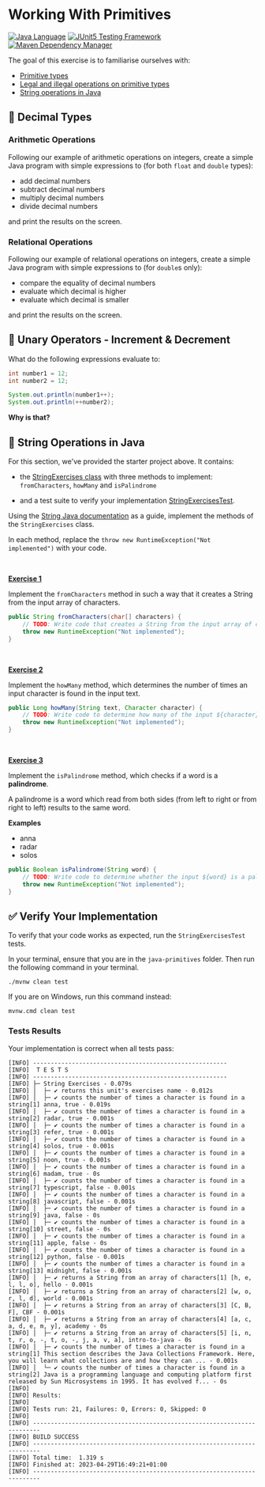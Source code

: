 # Working With Primitives

[![Java Language](https://img.shields.io/badge/PLATFORM-OpenJDK-3A75B0.svg?style=for-the-badge)][1]
[![JUnit5 Testing Framework](https://img.shields.io/badge/testing%20framework-JUnit5-26A162.svg?style=for-the-badge)][2]
[![Maven Dependency Manager](https://img.shields.io/badge/dependency%20manager-Maven-AA215A.svg?style=for-the-badge)][3]

The goal of this exercise is to familiarise ourselves with:
- [Primitive types][7]
- [Legal and illegal operations on primitive types][8]
- [String operations in Java][9]

## :walking: Decimal Types

### Arithmetic Operations

Following our example of arithmetic operations on integers, create a simple Java program with simple expressions to (for both `float` and `double` types):

- add decimal numbers
- subtract decimal numbers
- multiply decimal numbers
- divide decimal numbers

and print the results on the screen.

### Relational Operations

Following our example of relational operations on integers, create a simple Java program with simple expressions to (for `double`s only):

- compare the equality of decimal numbers
- evaluate which decimal is higher
- evaluate which decimal is smaller

and print the results on the screen.


## :running: Unary Operators - Increment & Decrement

What do the following expressions evaluate to:

```java
int number1 = 12;
int number2 = 12;

System.out.println(number1++);
System.out.println(++number2);
```

**Why is that?**


## :thread: String Operations in Java

For this section, we've provided the starter project above. It contains:

- the [StringExercises class][4] with three methods to implement: `fromCharacters`, `howMany` and `isPalindrome`

- and a test suite to verify your implementation [StringExercisesTest][5].

Using the [String Java documentation][6] as a guide, implement the methods of the `StringExercises` class.

In each method, replace the `throw new RuntimeException("Not implemented")` with your code.

<br/>

**<ins>Exercise 1</ins>**

Implement the `fromCharacters` method in such a way that it creates a String from the input array of characters.

```java
public String fromCharacters(char[] characters) {
    // TODO: Write code that creates a String from the input array of characters
    throw new RuntimeException("Not implemented");
}
```

<br/>

**<ins>Exercise 2</ins>**

Implement the `howMany` method, which determines the number of times an input character is found in the input text.

```java
public Long howMany(String text, Character character) {
    // TODO: Write code to determine how many of the input ${character} are contained in the input ${text}
    throw new RuntimeException("Not implemented");
}
```

<br/>

**<ins>Exercise 3</ins>**

Implement the `isPalindrome` method, which checks if a word is a **palindrome**.

A palindrome is a word which read from both sides (from left to right or from right to left) results to the same word.

**Examples** <br/>
- anna
- radar
- solos

```java
public Boolean isPalindrome(String word) {
    // TODO: Write code to determine whether the input ${word} is a palindrome
    throw new RuntimeException("Not implemented");
}
```

## :white_check_mark: Verify Your Implementation

To verify that your code works as expected, run the `StringExercisesTest` tests.

In your terminal, ensure that you are in the `java-primitives` folder.
Then run the following command in your terminal.

```shell
./mvnw clean test
```

If you are on Windows, run this command instead:

```shell
mvnw.cmd clean test
```

### Tests Results

Your implementation is correct when all tests pass:

```shell
[INFO] -------------------------------------------------------
[INFO]  T E S T S
[INFO] -------------------------------------------------------
[INFO] ├─ String Exercises - 0.079s
[INFO] │  ├─ ✔ returns this unit's exercises name - 0.012s
[INFO] │  ├─ ✔ counts the number of times a character is found in a string[1] anna, true - 0.019s
[INFO] │  ├─ ✔ counts the number of times a character is found in a string[2] radar, true - 0.001s
[INFO] │  ├─ ✔ counts the number of times a character is found in a string[3] refer, true - 0.001s
[INFO] │  ├─ ✔ counts the number of times a character is found in a string[4] solos, true - 0.001s
[INFO] │  ├─ ✔ counts the number of times a character is found in a string[5] noon, true - 0.001s
[INFO] │  ├─ ✔ counts the number of times a character is found in a string[6] madam, true - 0s
[INFO] │  ├─ ✔ counts the number of times a character is found in a string[7] typescript, false - 0.001s
[INFO] │  ├─ ✔ counts the number of times a character is found in a string[8] javascript, false - 0.001s
[INFO] │  ├─ ✔ counts the number of times a character is found in a string[9] java, false - 0s
[INFO] │  ├─ ✔ counts the number of times a character is found in a string[10] street, false - 0s
[INFO] │  ├─ ✔ counts the number of times a character is found in a string[11] apple, false - 0s
[INFO] │  ├─ ✔ counts the number of times a character is found in a string[12] python, false - 0.001s
[INFO] │  ├─ ✔ counts the number of times a character is found in a string[13] midnight, false - 0.001s
[INFO] │  ├─ ✔ returns a String from an array of characters[1] [h, e, l, l, o], hello - 0.001s
[INFO] │  ├─ ✔ returns a String from an array of characters[2] [w, o, r, l, d], world - 0.001s
[INFO] │  ├─ ✔ returns a String from an array of characters[3] [C, B, F], CBF - 0.001s
[INFO] │  ├─ ✔ returns a String from an array of characters[4] [a, c, a, d, e, m, y], academy - 0s
[INFO] │  ├─ ✔ returns a String from an array of characters[5] [i, n, t, r, o, -, t, o, -, j, a, v, a], intro-to-java - 0s
[INFO] │  ├─ ✔ counts the number of times a character is found in a string[1] This section describes the Java Collections Framework. Here, you will learn what collections are and how they can ... - 0.001s
[INFO] │  └─ ✔ counts the number of times a character is found in a string[2] Java is a programming language and computing platform first released by Sun Microsystems in 1995. It has evolved f... - 0s
[INFO] 
[INFO] Results:
[INFO] 
[INFO] Tests run: 21, Failures: 0, Errors: 0, Skipped: 0
[INFO] 
[INFO] ------------------------------------------------------------------------
[INFO] BUILD SUCCESS
[INFO] ------------------------------------------------------------------------
[INFO] Total time:  1.319 s
[INFO] Finished at: 2023-04-29T16:49:21+01:00
[INFO] ------------------------------------------------------------------------
```

[1]: https://docs.oracle.com/javase/11/docs/api/index.html
[2]: https://junit.org/junit5/
[3]: https://maven.apache.org/
[4]: https://github.com/cbfacademy/intro-to-java-course/blob/main/exercises/java-primitives/src/main/java/com/cbfacademy/StringExercises.java
[5]: https://github.com/cbfacademy/intro-to-java-course/blob/main/exercises/java-primitives/src/test/java/com/cbfacademy/StringExercisesTest.java
[6]: https://docs.oracle.com/javase/8/docs/api/java/lang/String.html
[7]: #walking-decimal-types
[8]: #running-unary-operators---increment--decrement
[9]: #thread-string-operations-in-java
